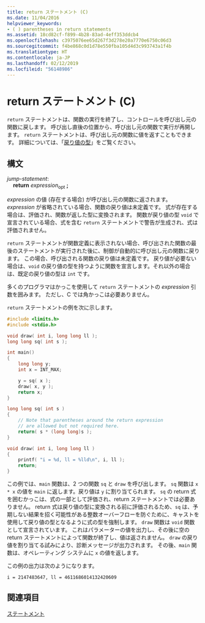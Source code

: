 ```yaml
---
title: return ステートメント (C)
ms.date: 11/04/2016
helpviewer_keywords:
- ( ) parentheses in return statements
ms.assetid: 18cd82cf-f899-4b28-83ad-4eff353ddcb4
ms.openlocfilehash: c3975076ee65d267f3d278e20a7770e6750c06d3
ms.sourcegitcommit: f4be868c0d1d78e550fba105d4d3c993743a1f4b
ms.translationtype: HT
ms.contentlocale: ja-JP
ms.lasthandoff: 02/12/2019
ms.locfileid: "56148986"
---
```

# <a name="return-statement-c"></a>return ステートメント (C)

`return` ステートメントは、関数の実行を終了し、コントロールを呼び出し元の関数に戻します。 呼び出し直後の位置から、呼び出し元の関数で実行が再開します。 `return` ステートメントは、呼び出し元の関数に値を返すこともできます。 詳細については、「[戻り値の型](../c-language/return-type.md)」をご覧ください。

## <a name="syntax"></a>構文

*jump-statement*:<br/>
&nbsp;&nbsp;&nbsp;&nbsp;**return** *expression*<sub>opt</sub> **;**

*expression* の値 (存在する場合) が呼び出し元の関数に返されます。 *expression* が省略されている場合、関数の戻り値は未定義です。 式が存在する場合は、評価され、関数が返した型に変換されます。 関数が戻り値の型 `void` で宣言されている場合、式を含む `return` ステートメントで警告が生成され、式は評価されません。

`return` ステートメントが関数定義に表示されない場合、呼び出された関数の最後のステートメントが実行された後に、制御が自動的に呼び出し元の関数に戻ります。 この場合、呼び出される関数の戻り値は未定義です。 戻り値が必要ない場合は、`void` の戻り値の型を持つように関数を宣言します。それ以外の場合は、既定の戻り値の型は `int` です。

多くのプログラマはかっこを使用して `return` ステートメントの *expression* 引数を囲みます。 ただし、C では角かっこは必要ありません。

`return` ステートメントの例を次に示します。

```C
#include <limits.h>
#include <stdio.h>

void draw( int i, long long ll );
long long sq( int s );

int main()
{
    long long y;
    int x = INT_MAX;

    y = sq( x );
    draw( x, y );
    return x;
}

long long sq( int s )
{
    // Note that parentheses around the return expression
    // are allowed but not required here.
    return( s * (long long)s );
}

void draw( int i, long long ll )
{
    printf( "i = %d, ll = %lld\n", i, ll );
    return;
}
```

この例では、`main` 関数は、2 つの関数 `sq` と `draw` を呼び出します。 `sq` 関数は `x * x` の値を `main` に返します。戻り値は `y` に割り当てられます。 `sq` の return 式を囲むかっこは、式の一部として評価され、return ステートメントでは必要ありません。 return 式は戻り値の型に変換される前に評価されるため、`sq` は、予期しない結果を招く可能性がある整数オーバーフローを防ぐために、キャストを使用して戻り値の型となるように式の型を強制します。 `draw` 関数は `void` 関数として宣言されています。 これはパラメーターの値を出力し、その後に空の return ステートメントによって関数が終了し、値は返されません。 `draw` の戻り値を割り当てる試みにより、診断メッセージが出力されます。 その後、`main` 関数は、オペレーティング システムに `x` の値を返します。

この例の出力は次のようになります。

```Output
i = 2147483647, ll = 4611686014132420609
```

## <a name="see-also"></a>関連項目

[ステートメント](../c-language/statements-c.md)
